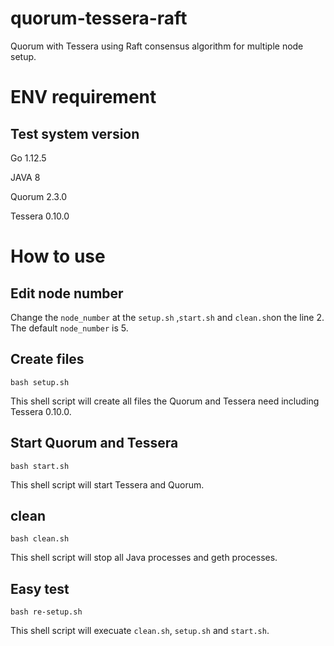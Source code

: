 # quorum-tessera-raft
Quorum with Tessera using Raft consensus algorithm for multiple node setup.





# ENV requirement

## Test system version

Go 1.12.5

JAVA 8

Quorum 2.3.0

Tessera 0.10.0





# How to use

## Edit node number

Change the `node_number` at the `setup.sh` ,`start.sh` and `clean.sh`on the line 2. The default `node_number` is 5.



## Create files

```
bash setup.sh
```

This shell script will create all files the Quorum and Tessera need including Tessera 0.10.0.

## Start Quorum and Tessera

```
bash start.sh
```

This shell script will start Tessera and Quorum.



## clean

```
bash clean.sh
```

This shell script will stop all Java processes and geth processes.



## Easy test

```
bash re-setup.sh
```

This shell script will execuate `clean.sh`, `setup.sh` and `start.sh`.

